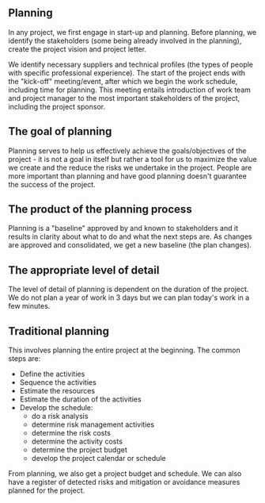 ## Planning
In any project, we first engage in start-up and planning. Before planning, we identify the stakeholders (some being already involved in the planning), create the project vision and project letter.

We identify necessary suppliers and technical profiles (the types of people with specific professional experience). The start of the project ends with the "kick-off" meeting/event, after which we begin the work schedule, including time for planning. This meeting entails introduction of work team and project manager to the most important stakeholders of the project, including the project sponsor.

## The goal of planning
Planning serves to help us effectively achieve the goals/objectives of the project - it is not a goal in itself but rather a tool for us to maximize the value we create and the reduce the risks we undertake in the project. People are more important than planning and have good planning doesn't guarantee the success of the project.

## The product of the planning process
Planning is a "baseline" approved by and known to stakeholders and it results in clarity about what to do and what the next steps are. As changes are approved and consolidated, we get a new baseline (the plan changes).

## The appropriate level of detail
The level of detail of planning is dependent on the duration of the project. We do not plan a year of work in 3 days but we can plan today's work in a few minutes.

## Traditional planning
This involves planning the entire project at the beginning. The common steps are:
- Define the activities
- Sequence the activities
- Estimate the resources
- Estimate the duration of the activities
- Develop the schedule:
    - do a risk analysis
    - determine risk management activities
    - determine the risk costs
    - determine the activity costs
    - determine the project budget
    - develop the project calendar or schedule

From planning, we also get a project budget and schedule. We can also have a register of detected risks and mitigation or avoidance measures planned for the project.
